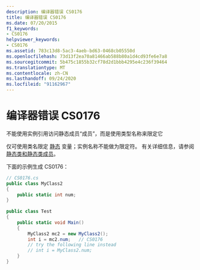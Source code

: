 ```yaml
---
description: 编译器错误 CS0176
title: 编译器错误 CS0176
ms.date: 07/20/2015
f1_keywords:
- CS0176
helpviewer_keywords:
- CS0176
ms.assetid: 783c13d8-5ac3-4aeb-bd63-0468cb05550d
ms.openlocfilehash: 73d13f2ea70a81466ab588b80a1d4cd93fe6e7a8
ms.sourcegitcommit: 5b475c1855b32cf78d2d1bbb4295e4c236f39464
ms.translationtype: MT
ms.contentlocale: zh-CN
ms.lasthandoff: 09/24/2020
ms.locfileid: "91162967"
---
```

# <a name="compiler-error-cs0176"></a>编译器错误 CS0176

不能使用实例引用访问静态成员“成员”，而是使用类型名称来限定它  
  
 仅可使用类名限定 [静态](../language-reference/keywords/static.md) 变量；实例名称不能做为限定符。 有关详细信息，请参阅[静态类和静态类成员](../programming-guide/classes-and-structs/static-classes-and-static-class-members.md)。  
  
 下面的示例生成 CS0176：  
  
```csharp  
// CS0176.cs  
public class MyClass2  
{  
    public static int num;  
}  
  
public class Test  
{  
    public static void Main()  
    {  
        MyClass2 mc2 = new MyClass2();  
        int i = mc2.num;   // CS0176  
        // try the following line instead  
        // int i = MyClass2.num;  
    }  
}  
```

